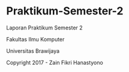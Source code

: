 # Praktikum-Semester-2
Laporan Praktikum Semester 2

Fakultas Ilmu Komputer

Universitas Brawijaya

Copyright 2017 - Zain Fikri Hanastyono
